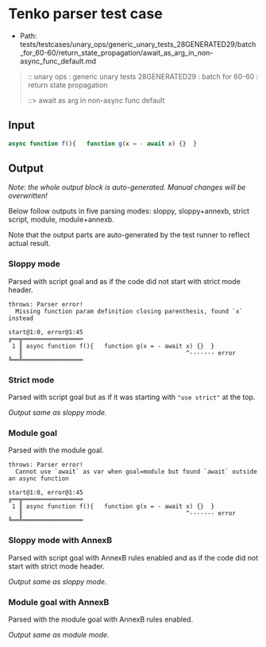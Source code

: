 # Tenko parser test case

- Path: tests/testcases/unary_ops/generic_unary_tests_28GENERATED29/batch_for_60-60/return_state_propagation/await_as_arg_in_non-async_func_default.md

> :: unary ops : generic unary tests 28GENERATED29 : batch for 60-60 : return state propagation
>
> ::> await as arg in non-async func default

## Input

`````js
async function f(){   function g(x = - await x) {}  }
`````

## Output

_Note: the whole output block is auto-generated. Manual changes will be overwritten!_

Below follow outputs in five parsing modes: sloppy, sloppy+annexb, strict script, module, module+annexb.

Note that the output parts are auto-generated by the test runner to reflect actual result.

### Sloppy mode

Parsed with script goal and as if the code did not start with strict mode header.

`````
throws: Parser error!
  Missing function param definition closing parenthesis, found `x` instead

start@1:0, error@1:45
╔══╦═════════════════
 1 ║ async function f(){   function g(x = - await x) {}  }
   ║                                              ^------- error
╚══╩═════════════════

`````

### Strict mode

Parsed with script goal but as if it was starting with `"use strict"` at the top.

_Output same as sloppy mode._

### Module goal

Parsed with the module goal.

`````
throws: Parser error!
  Cannot use `await` as var when goal=module but found `await` outside an async function

start@1:0, error@1:45
╔══╦═════════════════
 1 ║ async function f(){   function g(x = - await x) {}  }
   ║                                              ^------- error
╚══╩═════════════════

`````

### Sloppy mode with AnnexB

Parsed with script goal with AnnexB rules enabled and as if the code did not start with strict mode header.

_Output same as sloppy mode._

### Module goal with AnnexB

Parsed with the module goal with AnnexB rules enabled.

_Output same as module mode._
